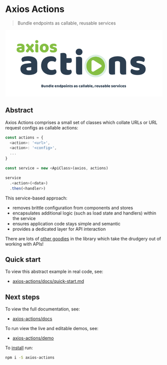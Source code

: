 # Axios Actions

> Bundle endpoints as callable, reusable services

<p align="center"><a href="#"><img src="res/logo-text.png" /></a></p>

## Abstract

Axios Actions comprises a small set of classes which collate URLs or URL request configs as callable actions:

```js
const actions = {
  <action>: '<url>',
  <action>: '<config>',
  ...
}
```
```js
const service = new <ApiClass>(axios, actions)
```
```js
service
  .<action>(<data>)
  .then(<handler>)
```

This service-based approach:

- removes brittle configuration from components and stores
- encapsulates additional logic (such as load state and handlers) within the service
- ensures application code stays simple and semantic
- provides a dedicated layer for API interaction

There are lots of [other goodies](docs/tips.md) in the library which take the drudgery out of working with APIs!

## Quick start

To view this abstract example in real code, see:

- [axios-actions/docs/quick-start.md](docs/quick-start.md)

## Next steps

To view the full documentation, see:

- [axios-actions/docs](docs)

To run view the live and editable demos, see:

- [axios-actions/demo](demo)


To [install](https://www.npmjs.com/package/axios-actions) run:

```bash
npm i -S axios-actions
```
